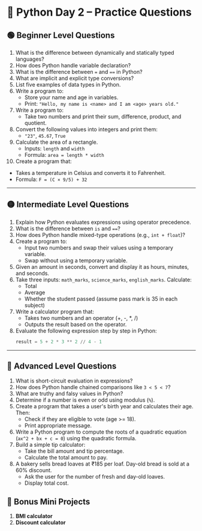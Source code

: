 
# 🐍 Python Day 2 – Practice Questions

## 🟢 Beginner Level Questions

1. What is the difference between dynamically and statically typed languages?
2. How does Python handle variable declaration?
3. What is the difference between `=` and `==` in Python?
4. What are implicit and explicit type conversions?
5. List five examples of data types in Python.
6. Write a program to:
   - Store your name and age in variables.
   - Print: `"Hello, my name is <name> and I am <age> years old."`
7. Write a program to:
   - Take two numbers and print their sum, difference, product, and quotient.
8. Convert the following values into integers and print them:
   - `"23"`, `45.67`, `True`
9. Calculate the area of a rectangle.
   - Inputs: `length` and `width`
   - Formula: `area = length * width`
10. Create a program that:
   - Takes a temperature in Celsius and converts it to Fahrenheit.
   - Formula: `F = (C × 9/5) + 32`

---

## 🟡 Intermediate Level Questions

1. Explain how Python evaluates expressions using operator precedence.
2. What is the difference between `is` and `==`?
3. How does Python handle mixed-type operations (e.g., `int + float`)?
4. Create a program to:
   - Input two numbers and swap their values using a temporary variable.
   - Swap without using a temporary variable.
5. Given an amount in seconds, convert and display it as hours, minutes, and seconds.
6. Take three inputs: `math_marks`, `science_marks`, `english_marks`. Calculate:
   - Total
   - Average
   - Whether the student passed (assume pass mark is 35 in each subject)
7. Write a calculator program that:
   - Takes two numbers and an operator (+, -, *, /)
   - Outputs the result based on the operator.
8. Evaluate the following expression step by step in Python:
   ```python
   result = 5 + 2 * 3 ** 2 // 4 - 1
   ```
---

## 🔴 Advanced Level Questions

1. What is short-circuit evaluation in expressions?
2. How does Python handle chained comparisons like `3 < 5 < 7`?
3. What are truthy and falsy values in Python?
4. Determine if a number is even or odd using modulus (`%`).
5. Create a program that takes a user's birth year and calculates their age. Then:
   - Check if they are eligible to vote (age >= 18).
   - Print appropriate message.
6. Write a Python program to compute the roots of a quadratic equation (`ax^2 + bx + c = 0`) using the quadratic formula.
7. Build a simple tip calculator:
   - Take the bill amount and tip percentage.
   - Calculate the total amount to pay.
8. A bakery sells bread loaves at ₹185 per loaf. Day-old bread is sold at a 60% discount. 
   - Ask the user for the number of fresh and day-old loaves.
   - Display total cost.


## 🧩 Bonus Mini Projects

1. **BMI calculator**
2. **Discount calculator**